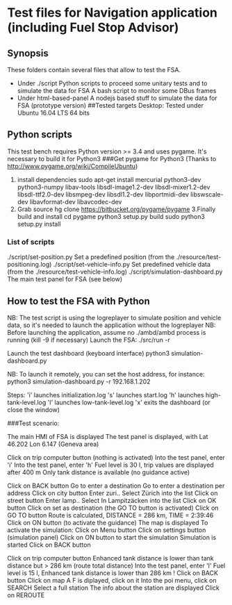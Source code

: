 # Test files for Navigation application (including Fuel Stop Advisor)

## Synopsis
These folders contain several files that allow to test the FSA.
- Under ./script
Python scripts to proceed some unitary tests and to simulate the data for FSA
A bash script to monitor some DBus frames
- Under html-based-panel
A nodejs based stuff to simulate the data for FSA (prototype version)
##Tested targets
Desktop: Tested under Ubuntu 16.04 LTS 64 bits
## Python scripts
This test bench requires Python version >= 3.4 and uses pygame.
It's necessary to build it for Python3 
###Get pygame for Python3
(Thanks to http://www.pygame.org/wiki/CompileUbuntu)
1. install dependencies
sudo apt-get install mercurial python3-dev python3-numpy libav-tools     libsdl-image1.2-dev libsdl-mixer1.2-dev libsdl-ttf2.0-dev libsmpeg-dev     libsdl1.2-dev  libportmidi-dev libswscale-dev libavformat-dev libavcodec-dev
2. Grab source
hg clone https://bitbucket.org/pygame/pygame
3.Finally build and install
cd pygame
python3 setup.py build
sudo python3 setup.py install
### List of scripts
./script/set-position.py
Set a predefined position (from the ./resource/test-positioning.log)
./script/set-vehicle-info.py
Set predefined vehicle data (from the ./resource/test-vehicle-info.log)
./script/simulation-dashboard.py
The main test panel for FSA (see below)

## How to test the FSA with Python
NB: The test script is using the logreplayer to simulate position and vehicle data, so it's needed to launch the application without the logreplayer
NB: Before launching the application, assume no ./ambd/ambd process is running (kill -9 if necessary)
Launch the FSA:
./src/run -r

Launch the test dashboard (keyboard interface)
python3 simulation-dashboard.py

NB: To launch it remotely, you can set the host address, for instance: python3 simulation-dashboard.py -r 192.168.1.202 

Steps:
'i' launches initialization.log
's' launches start.log
'h' launches high-tank-level.log
'l' launches low-tank-level.log
'x' exits the dashboard (or close the window)

###Test scenario:

The main HMI of FSA is displayed
The test panel is displayed, with Lat 46.202 Lon 6.147 (Geneva area)

Click on trip computer button
(nothing is activated)
Into the test panel, enter 'i' 
Into the test panel, enter 'h'
Fuel level is 30 l, trip values are displayed after 400 m
Only tank distance is available (no guidance active)

Click on BACK button
Go to enter a destination
Go to enter a destination per address
Click on city button
Enter zuri..
Select Zürich into the list
Click on street button
Enter lamp..
Select In Lampitzäcken into the list
Click on OK button
Click on set as destination
(the GO TO button is activated)
Click on GO TO button
Route is calculated, DISTANCE = 286 km, TIME = 2:39:46
Click on ON button (to activate the guidance)
The map is displayed
To activate the simulation:
Click on Menu button
Click on settings button
(simulation panel)
Click on ON button to start the simulation
Simulation is started
Click on BACK button

Click on trip computer button
Enhanced tank distance is lower than tank distance but > 286 km (route total distance)
Into the test panel, enter 'l' 
Fuel level is 15 l, Enhanced tank distance is lower than  286 km !
Click on BACK button
Click on map
A F is diplayed, click on it
Into the poi menu, click on SEARCH
Select a full station
The info about the station are displayed
Click on REROUTE

